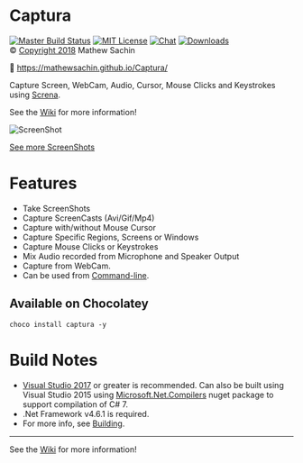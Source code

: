 # Captura
[![Master Build Status](https://img.shields.io/appveyor/ci/MathewSachin/Captura/master.svg?style=flat-square)](https://ci.appveyor.com/project/MathewSachin/Captura)
[![MIT License](https://img.shields.io/github/license/MathewSachin/Captura.svg?style=flat-square)](LICENSE.md)
[![Chat](https://img.shields.io/gitter/room/MathewSachin/Screna.svg?style=flat-square)](https://gitter.im/MathewSachin/Screna)
[![Downloads](https://img.shields.io/github/downloads/MathewSachin/Captura/total.svg?style=flat-square)](https://github.com/MathewSachin/Captura/releases)  
&copy; [Copyright 2018](LICENSE.md) Mathew Sachin

:link: https://mathewsachin.github.io/Captura/

Capture Screen, WebCam, Audio, Cursor, Mouse Clicks and Keystrokes using [Screna](https://github.com/MathewSachin/Screna).

See the [Wiki](https://github.com/MathewSachin/Captura/wiki) for more information!

![ScreenShot](http://i.imgur.com/syPGnSd.png)

[See more ScreenShots](https://github.com/MathewSachin/Captura/wiki/ScreenShots/)

# Features
- Take ScreenShots
- Capture ScreenCasts (Avi/Gif/Mp4)
- Capture with/without Mouse Cursor
- Capture Specific Regions, Screens or Windows
- Capture Mouse Clicks or Keystrokes
- Mix Audio recorded from Microphone and Speaker Output
- Capture from WebCam.
- Can be used from [Command-line](https://github.com/MathewSachin/Captura/wiki/Command-line).

## Available on Chocolatey
```
choco install captura -y
```

# Build Notes
- [Visual Studio 2017](https://visualstudio.com) or greater is recommended. Can also be built using Visual Studio 2015 using [Microsoft.Net.Compilers](https://www.nuget.org/packages/Microsoft.Net.Compilers) nuget package to support compilation of C# 7.
- .Net Framework v4.6.1 is required.
- For more info, see [Building](https://github.com/MathewSachin/Captura/wiki/Building).

---

See the [Wiki](https://github.com/MathewSachin/Captura/wiki) for more information!